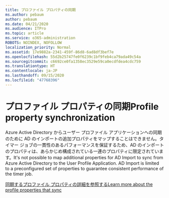 ```yaml
---
title: プロファイル プロパティの同期
ms.author: pebaum
author: pebaum
ms.date: 04/21/2020
ms.audience: ITPro
ms.topic: article
ms.service: o365-administration
ROBOTS: NOINDEX, NOFOLLOW
localization_priority: Normal
ms.assetid: 17e9882a-2341-459f-86d8-6ad8df3bef7e
ms.openlocfilehash: 55d2b25747fe0f6239c1bf9feb4ca79ada49c54a
ms.sourcegitcommit: c6692ce0fa1358ec3529e59ca0ecdfdea4cdc759
ms.translationtype: HT
ms.contentlocale: ja-JP
ms.lasthandoff: 09/15/2020
ms.locfileid: "47768396"
---
```

# <a name="profile-property-synchronization"></a><span data-ttu-id="7f29c-102">プロファイル プロパティの同期</span><span class="sxs-lookup"><span data-stu-id="7f29c-102">Profile property synchronization</span></span>

<span data-ttu-id="7f29c-p101">Azure Active Directory からユーザー プロファイル アプリケーションへの同期のために AD のインポートの追加プロパティをマップすることはできません。タイマー ジョブの一貫性のあるパフォーマンスを保証するため、AD のインポートのプロパティは、あらかじめ構成されている一連のプロパティに限定されています。</span><span class="sxs-lookup"><span data-stu-id="7f29c-p101">It's not possible to map additional properties for AD Import to sync from Azure Active Directory to the User Profile Application. AD Import is limited to a preconfigured set of properties to guarantee consistent performance of the timer job.</span></span>
  
[<span data-ttu-id="7f29c-105">同期するプロファイル プロパティの詳細を参照する</span><span class="sxs-lookup"><span data-stu-id="7f29c-105">Learn more about the profile properties that sync</span></span>](https://go.microsoft.com/fwlink/?linkid=875671)
  

